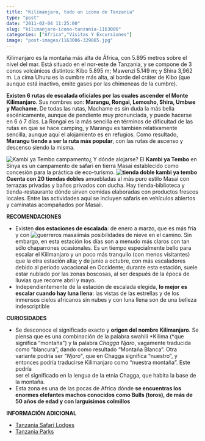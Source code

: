```yaml
---
title: "Kilimanjaro, todo un icono de Tanzania"
type: "post"
date: "2011-02-04 11:25:00"
slug: "kilimanjaro-icono-tanzania-1163006"
categories: ["África","Visitas Y Excursiones"]
image: "post-images/1163006-329885.jpg"
---
```


[](/wp-content/uploads/2011/02/1163006-329972.jpg)

Kilimanjaro es la montaña más alta de África, con 5.895 metros sobre el nivel del mar. Está situado en el nor-este de Tanzania, y se compone de 3 conos volcánicos distintos: Kibo 5.895 m; Mawenzi 5.149 m; y Shira 3,962 m. La cima Uhuru es la cumbre más alta, al borde del cráter de Kibo (que aunque está inactivo, emite gases por las chimeneas de la cumbre).

**Existen 6 rutas de escalada oficiales por las cuales ascender el Monte Kilimanjaro**. Sus nombres son: **Marangu, Rongai, Lemosho, Shira, Umbwe y Machame**. De todas las rutas, Machame es sin duda la más bella escénicamente, aunque de pendiente muy pronunciada, y puede hacerse en 6 ó 7 días. La Rongai es la más sencilla en términos de dificultad de las rutas en que se hace camping, y Marangu es también relativamente sencilla, aunque aquí el alojamiento es en refugios. Como resultado, **Marangu tiende a ser la ruta más popular**, con las rutas de ascenso y descenso siendo la misma.

![Kambi ya Tembo campamento](post-images/1163006-329885.jpg "Kambi ya Tembo campamento")¿ Y dónde alojarse? El **Kambi ya Tembo** en Sinya es un campamento de safari en tierra Masai establecido como concesión para la práctica de eco-turismo. **![tienda doble kambi ya tembo](post-images/1163006-329887.jpg "tienda doble kambi ya tembo")Cuenta con 20 tiendas dobles** amuebladas al más puro estilo Masai con terrazas privadas y baños privados con ducha. Hay tienda-biblioteca y tienda-restaurante dónde sirven comidas elaboradas con productos frescos locales. Entre las actividades aquí se incluyen safaris en vehículos abiertos y caminatas acompañados por Masaii.

**RECOMENDACIONES**

- Existen **dos estaciones de escalada**: de enero a marzo, que es más fría y con ![guerreros masaii](post-images/1163006-329886.jpg "guerreros masaii")más posibilidades de nieve en el camino. Sin embargo, en esta estación los días son a menudo más claros con tan sólo chaparrones ocasionales. Es un tiempo especialmente bello para escalar el Kilimanjaro y un poco más tranquilo (con menos visitantes) que la otra estación alta; y de junio a octubre, con más escaladores debido al periodo vacacional en Occidente; durante esta estación, suele estar nublado por las zonas boscosas, al ser después de la época de lluvias que recorre abril y mayo.
- Independientemente de la estación de escalada elegida, **lo mejor es escalar cuando hay luna llena**: las vistas de las estrellas y de los inmensos cielos africanos sin nubes y con luna llena son de una belleza indescriptible

**CURIOSIDADES**

- Se desconoce el significado exacto y **origen del nombre Kilimanjaro**. Se piensa que es una combinación de la palabra swahili *Kilima (*que significa “montaña") y la palabra *Chagga Njaro*, vagamente traducida como “blancura”, dando como resultado “Montaña Blanca”. Otra variante podría ser *"Njaro*", que en Chagga significa “nuestro”, y entonces podría traducirse Kilimanjaro como “nuestra montaña”. Este podría  
    ser el significado en la lengua de la etnia Chagga, que habita la base de la montaña.
- Esta zona es una de las pocas de Africa dónde **se encuentras los enormes elefantes machos conocidos como Bulls (toros), de más de 50 años de edad y con larguisimos colmillos**

 **INFORMACIÓN ADICIONAL**

- [Tanzania Safari Lodges](http://tanzania.safari.co.za/Tanzania_Safari_Lodges-travel/kambi-ya-tembo.html)
- [Tanzania Parks](http://www.tanzaniaparks.com/kili.html)